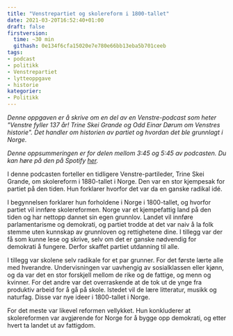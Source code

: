 ```yaml
---
title: "Venstrepartiet og skolereform i 1800-tallet"
date: 2021-03-20T16:52:40+01:00
draft: false
firstversion:
  time: ~30 min
  githash: 0e134f6cfa15020e7e780e66bb13eba5b701ceeb
tags:
- podcast
- politikk
- Venstrepartiet
- lytteoppgave  
- historie
kategorier:
- Politikk
---
```


*Denne oppgaven er å skrive om en del av en Venstre-podcast som heter "Venstre fyller 137 år! Trine Skei Grande og Odd Einar Dørum om Venstres historie". Det handler om historien av partiet og hvordan det ble grunnlagt i Norge.*

*Denne oppsummeringen er for delen mellom 3:45 og 5:45 av podcasten. Du kan høre på den på Spotify [her](https://open.spotify.com/episode/5Ex6kQNiQvDFfyF49Uspm8).*

I denne podcasten forteller en tidligere Venstre-partileder, Trine Skei Grande, om skolereform i 1880-tallet i Norge. Den var en stor kjempesak for partiet på den tiden. Hun forklarer hvorfor det var da en ganske radikal idé.

<!--more-->

I begynnelsen forklarer hun forholdene i Norge i 1800-tallet, og hvorfor partiet vil innføre skolereformen. Norge var et kjempefattig land på den tiden og har nettopp dannet sin egen grunnlov. Landet vil innføre parlamentarisme og demokrati, og partiet trodde at det var naiv å la folk stemme uten kunnskap av grunnloven og rettighetene dine. I tillegg var der få som kunne lese og skrive, selv om det er ganske nødvendig for demokrati å fungere. Derfor skaffet partiet utdanning til alle.

I tillegg var skolene selv radikale for et par grunner. For det første lærte alle med hverandre. Undervisningen var uavhengig av sosialklassen eller kjønn, og da var det en stor forskjell mellom de rike og de fattige, og menn og kvinner. For det andre var det overraskende at de tok ut de ynge fra produktiv arbeid for å gå på skole. Istedet vil de lære litteratur, musikk og naturfag. Disse var nye ideer i 1800-tallet i Norge.

For det meste var likevel reformen vellykket. Hun konkluderer at skolereformen var avgjørende for Norge for å bygge opp demokrati, og etter hvert ta landet ut av fattigdom.  
